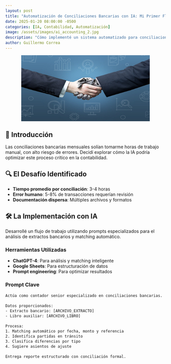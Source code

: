 ```yaml
---
layout: post
title: "Automatización de Conciliaciones Bancarias con IA: Mi Primer Flujo Exitoso"
date: 2025-01-20 08:00:00 -0500
categories: [IA, Contabilidad, Automatización]
image: /assets/images/ai_accounting_2.jpg
description: "Cómo implementé un sistema automatizado para conciliaciones bancarias usando prompts de IA, reduciendo tiempo y errores."
author: Guillermo Correa
---
```


<img src="/assets/images/ai_accounting_2.jpg" 
     alt="Automatización de procesos contables con IA" 
     class="img-fluid rounded shadow-sm" 
     style="max-width: 80%; margin: 0 auto; display: block;">

## 🎯 Introducción
Las conciliaciones bancarias mensuales solían tomarme horas de trabajo manual, con alto riesgo de errores. Decidí explorar cómo la IA podría optimizar este proceso crítico en la contabilidad.

## 🔍 El Desafío Identificado
- **Tiempo promedio por conciliación**: 3-4 horas
- **Error humano**: 5-8% de transacciones requerían revisión
- **Documentación dispersa**: Múltiples archivos y formatos

## 🛠️ La Implementación con IA
Desarrollé un flujo de trabajo utilizando prompts especializados para el análisis de extractos bancarios y matching automático.

### Herramientas Utilizadas
- **ChatGPT-4**: Para análisis y matching inteligente
- **Google Sheets**: Para estructuración de datos
- **Prompt engineering**: Para optimizar resultados

### Prompt Clave
```prompt
Actúa como contador senior especializado en conciliaciones bancarias. 

Datos proporcionados:
- Extracto bancario: [ARCHIVO_EXTRACTO]
- Libro auxiliar: [ARCHIVO_LIBRO]

Procesa:
1. Matching automático por fecha, monto y referencia
2. Identifica partidas en tránsito
3. Clasifica diferencias por tipo
4. Sugiere asientos de ajuste

Entrega reporte estructurado con conciliación formal.
